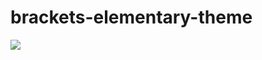 brackets-elementary-theme
=========================

![](https://raw.githubusercontent.com/piqus/brackets-elementary-theme/master/screenshots/shot.png)
